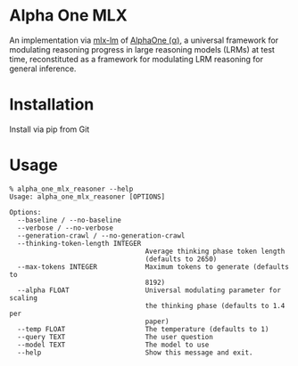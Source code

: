 # Alpha One MLX
An implementation via [mlx-lm](https://github.com/ml-explore/mlx-lm) of [AlphaOne (&alpha;)](https://alphaone-project.github.io/), a universal framework for modulating 
reasoning progress in large reasoning models (LRMs) at test time, reconstituted as a framework for modulating LRM reasoning for general inference.

# Installation
Install via pip from Git

# Usage
```commandline
% alpha_one_mlx_reasoner --help
Usage: alpha_one_mlx_reasoner [OPTIONS]

Options:
  --baseline / --no-baseline
  --verbose / --no-verbose
  --generation-crawl / --no-generation-crawl
  --thinking-token-length INTEGER
                                  Average thinking phase token length
                                  (defaults to 2650)
  --max-tokens INTEGER            Maximum tokens to generate (defaults to
                                  8192)
  --alpha FLOAT                   Universal modulating parameter for scaling
                                  the thinking phase (defaults to 1.4 per
                                  paper)
  --temp FLOAT                    The temperature (defaults to 1)
  --query TEXT                    The user question
  --model TEXT                    The model to use
  --help                          Show this message and exit.
```